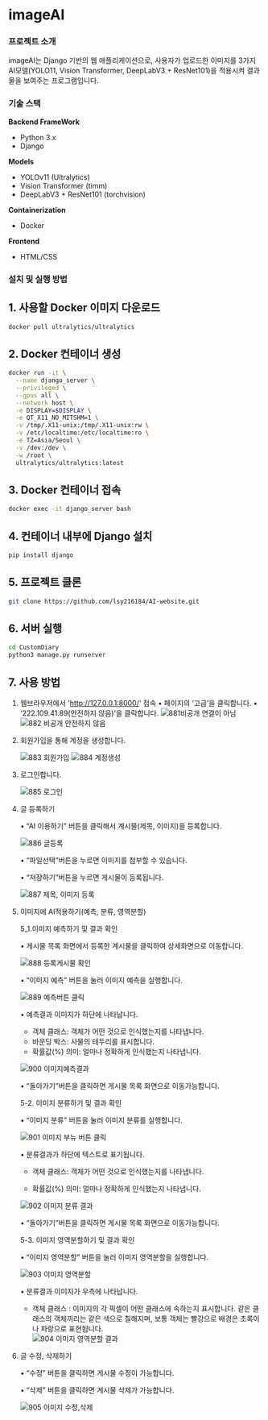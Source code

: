 # imageAI

### 프로젝트 소개
imageAI는 Django 기반의 웹 애플리케이션으로, 사용자가 업로드한 이미지를 3가지 AI모델(YOLO11, Vision Transformer, DeepLabV3 + ResNet101)을 적용시켜 결과물을 보여주는 프로그램입니다.

### 기술 스택
**Backend FrameWork**
- Python 3.x
- Django

**Models**
- YOLOv11 (Ultralytics)
- Vision Transformer (timm)
- DeepLabV3 + ResNet101 (torchvision)

**Containerization**
- Docker

**Frontend**
- HTML/CSS

###  설치 및 실행 방법

## 1. 사용할 Docker 이미지 다운로드
```bash
docker pull ultralytics/ultralytics
```

## 2. Docker 컨테이너 생성
```bash
docker run -it \
  --name django_server \
  --privileged \
  --gpus all \
  --network host \
  -e DISPLAY=$DISPLAY \
  -e QT_X11_NO_MITSHM=1 \
  -v /tmp/.X11-unix:/tmp/.X11-unix:rw \
  -v /etc/localtime:/etc/localtime:ro \
  -e TZ=Asia/Seoul \
  -v /dev:/dev \
  -w /root \
  ultralytics/ultralytics:latest
```

## 3. Docker 컨테이너 접속
```bash
docker exec -it django_server bash
```

## 4. 컨테이너 내부에 Django 설치
```bash
pip install django
```

## 5. 프로젝트 클론
```bash
git clone https://github.com/lsy216184/AI-website.git
```

## 6. 서버 실행
```bash
cd CustomDiary
python3 manage.py runserver
```

## 7. 사용 방법

1. 웹브라우저에서 'http://127.0.0.1:8000/' 접속
   •	페이지의 ‘고급’을 클릭합니다.
   •	‘222.109.41.89(안전하지 않음)’을 클릭합니다.
![881비공개 연결이 아님](https://github.com/user-attachments/assets/d53c4b5a-e199-40b6-a274-bdf5b59dbfa6)
![882 비공개 안전하지 않음](https://github.com/user-attachments/assets/ef089e26-7e5c-4489-9a36-88976514dd74)



2. 회원가입을 통해 계정을 생성합니다.
   
   ![883 회원가입](https://github.com/user-attachments/assets/60d2de37-c7ed-4f3c-be21-e49681ca7ffe)
   ![884 계정생성](https://github.com/user-attachments/assets/30b4b7dc-739d-468e-906b-bf85a6bb71b2)




3. 로그인합니다.
   
   ![885 로그인](https://github.com/user-attachments/assets/50d4833d-c3bd-46dd-8bed-6b5c165d4cf3)





4. 글 등록하기
   
   •	“AI 이용하기” 버튼을 클릭해서 계시물(제목, 이미지)을 등록합니다.
   
   ![886 글등록](https://github.com/user-attachments/assets/04246923-8c29-4615-83e8-bec371dfc0cf)



   •	“파일선택”버튼을 누르면 이미지를 첨부할 수 있습니다. 
  
   •	“저장하기”버튼을 누르면 게시물이 등록됩니다.

   ![887 제목, 이미지 등록](https://github.com/user-attachments/assets/d5708c58-8f74-4972-b637-df676a25c43a)






6. 이미지에 AI적용하기(예측, 분류, 영역분할)

    5_1.이미지 예측하기 및 결과 확인
  
    •	게시물 목록 화면에서 등록한 계시물을 클릭하여 상세화면으로 이동합니다.

    ![888 등록게시물 확인](https://github.com/user-attachments/assets/d1f90574-915b-4165-a588-e71fd233f7c1)



    •	“이미지 예측” 버튼을 눌러 이미지 예측을 실행합니다. 

    ![889 예측버튼 클릭](https://github.com/user-attachments/assets/0e92524e-2007-4f97-89ef-f562d5f54d9b)



    •	예측결과 이미지가 하단에 나타납니다.
      - 객체 클래스: 객체가 어떤 것으로 인식했는지를 나타냅니다.
      - 바운딩 박스: 사물의 테두리를 표시합니다. 
      - 확률값(%) 의미: 얼마나 정확하게 인식했는지 나타냅니다. 
  
    ![900 이미지예측결과](https://github.com/user-attachments/assets/345b55da-3053-4761-8222-416265249d70)


    •	“돌아가기”버튼을 클릭하면 게시물 목록 화면으로 이동가능합니다. 

    


    





    5-2. 이미지 분류하기 및 결과 확인

    •	“이미지 분류” 버튼을 눌러 이미지 분류를 실행합니다.
   
     ![901 이미지 부뉴 버튼 클릭](https://github.com/user-attachments/assets/7aab20e9-487a-4bf5-b100-9cf3c69eb1c3)

  
    •	분류결과가 하단에 텍스트로 표기됩니다.
    
      -	객체 클래스: 객체가 어떤 것으로 인식했는지를 나타냅니다. 
      
      -	확률값(%) 의미: 얼마나 정확하게 인식했는지 나타냅니다. 
      
      ![902 이미지 분류 결과](https://github.com/user-attachments/assets/edb0f78e-dd1c-428e-a508-1d0ca01c458e)

    
    •	“돌아가기”버튼을 클릭하면 게시물 목록 화면으로 이동가능합니다. 
    
      
  




     
    5-3. 이미지 영역분할하기 및 결과 확인
  
    •	“이미지 영역분할” 버튼을 눌러 이미지 영역분할을 실행합니다.  
    
      ![903 이미지 영역분할](https://github.com/user-attachments/assets/04513d26-9922-4e50-97cb-085467ddd9e4)

  
    •	분류결과 이미지가 우측에 나타납니다.
    
      - 객체 클래스 : 이미지의 각 픽셀이 어떤 클래스에 속하는지 표시합니다. 같은 클래스의 객체끼리는 같은 색으로 칠해지며, 보통 객체는 빨강으로 배경은 초록이나 파랑으로 표현됩니다.  
      ![904 이미지 영역분할 결과](https://github.com/user-attachments/assets/b20e42dd-0456-4df5-86fa-c3270ce72af2)

      

    
    
6. 글 수정, 삭제하기
     
    •	“수정” 버튼을 클릭하면 게시물 수정이 가능합니다.
  
    •	“삭제” 버튼을 클릭하면 게시물 삭제가 가능합니다.
    
      ![905 이미지 수정,삭제](https://github.com/user-attachments/assets/9294c113-7134-42ca-9432-195817b911ba)


